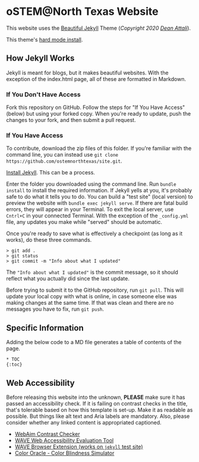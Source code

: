 # oSTEM@North Texas Website

This website uses the [Beautiful Jekyll](https://github.com/daattali/beautiful-jekyll) Theme
(*Copyright 2020 [Dean Attali](https://deanattali.com)*).

This theme's [hard mode install](https://beautifuljekyll.com/getstarted/#install-steps-hard).

## How Jekyll Works

Jekyll is meant for blogs, but it makes beautiful websites.
With the exception of the index.html page, all of these are formatted in
Markdown.

### If You Don't Have Access
Fork this repository on GitHub. Follow the steps for "If You Have Access"
(below) but using your forked copy. When you're ready to update, push the
changes to your fork, and then submit a pull request.

### If You Have Access
To contribute, download the zip files of this folder.
If you're familiar with the command line, you can instead use
`git clone https://github.com/ostemnorthtexas/site.git`.

[Install Jekyll](https://jekyllrb.com/docs/installation/). This can be a process.

Enter the folder you downloaded using the command line.
Run `bundle install` to install the required information.
If Jekyll yells at you, it's probably safe to do what it tells you to do.
You can build a "test site" (local version) to preview the website with
`bundle exec jekyll serve`.
If there are fatal build errors, they will appear in your Terminal.
To exit the local server, use `Cntrl+C` in your connected Terminal.
With the exception of the `_config.yml` file, any updates you make while
"served" should be automatic.

Once you're ready to save what is effectively a checkpoint (as long as it works),
do these three commands.
```
> git add .
> git status
> git commit -m "Info about what I updated"
```
The `"Info about what I updated"` is the commit message, so it should reflect
what you actually did since the last update.

Before trying to submit it to the GitHub repository, run `git pull`.
This will update your local copy with what is online, in case someone else
was making changes at the same time.
If that was clean and there are no messages you have to fix, run `git push`.

## Specific Information

Adding the below code to a MD file generates a table of contents of the page.
```
* TOC
{:toc}
```

## Web Accessibility

Before releasing this website into the unknown, **PLEASE** make sure it has
passed an accessibility check.
If it is failing on contrast checks in the title, that's tolerable based on
how this template is set-up. Make it as readable as possible.
But things like alt text and Aria labels are mandatory.
Also, please consider whether any linked content is appropriated captioned.
- [WebAim Contrast Checker](https://webaim.org/resources/contrastchecker/)
- [WAVE Web Accessibility Evaluation Tool](https://wave.webaim.org/)
- [WAVE Browser Extension (works on `jekyll` test site)](https://wave.webaim.org/extension/)
- [Color Oracle - Color Blindness Simulator](https://colororacle.org/)
